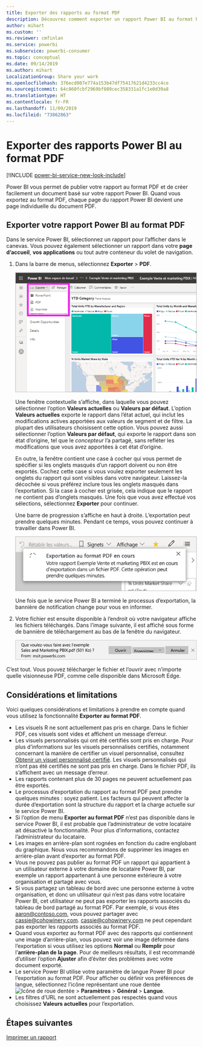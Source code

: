```yaml
---
title: Exporter des rapports au format PDF
description: Découvrez comment exporter un rapport Power BI au format PDF.
author: mihart
ms.custom: ''
ms.reviewer: cmfinlan
ms.service: powerbi
ms.subservice: powerbi-consumer
ms.topic: conceptual
ms.date: 09/14/2019
ms.author: mihart
LocalizationGroup: Share your work
ms.openlocfilehash: 376ecd007e774a153b47df75417621d4233cc4ce
ms.sourcegitcommit: 64c860fcbf2969bf089cec358331a1fc1e0d39a8
ms.translationtype: HT
ms.contentlocale: fr-FR
ms.lasthandoff: 11/09/2019
ms.locfileid: "73862863"
---
```

# <a name="export-reports-from-power-bi-to-pdf"></a>Exporter des rapports Power BI au format PDF

[!INCLUDE [power-bi-service-new-look-include](../includes/power-bi-service-new-look-include.md)]

Power BI vous permet de publier votre rapport au format PDF et de créer facilement un document basé sur votre rapport Power BI. Quand vous exportez au format PDF, chaque page du rapport Power BI devient une page individuelle du document PDF.

## <a name="export-your-power-bi-report-to-pdf"></a>Exporter votre rapport Power BI au format PDF
Dans le service Power BI, sélectionnez un rapport pour l’afficher dans le canevas. Vous pouvez également sélectionner un rapport dans votre **page d’accueil**, **vos applications** ou tout autre conteneur du volet de navigation.

1. Dans la barre de menus, sélectionnez **Exporter** > **PDF**.

    ![Sélectionner Exporter dans la barre de menus](media/end-user-pdf/power-bi-export.png)

    Une fenêtre contextuelle s’affiche, dans laquelle vous pouvez sélectionner l’option **Valeurs actuelles** ou **Valeurs par défaut**. L’option **Valeurs actuelles** exporte le rapport dans l’état actuel, qui inclut les modifications actives apportées aux valeurs de segment et de filtre. La plupart des utilisateurs choisissent cette option. Vous pouvez aussi sélectionner l’option **Valeurs par défaut**, qui exporte le rapport dans son état d’origine, tel que le *concepteur* l’a partagé, sans refléter les modifications que vous avez apportées à cet état d’origine.
    
    En outre, la fenêtre contient une case à cocher qui vous permet de spécifier si les onglets masqués d’un rapport doivent ou non être exportés. Cochez cette case si vous voulez exporter seulement les onglets du rapport qui sont visibles dans votre navigateur. Laissez-la décochée si vous préférez inclure tous les onglets masqués dans l’exportation. Si la case à cocher est grisée, cela indique que le rapport ne contient pas d’onglets masqués. Une fois que vous avez effectué vos sélections, sélectionnez **Exporter** pour continuer.
    
    Une barre de progression s’affiche en haut à droite. L’exportation peut prendre quelques minutes. Pendant ce temps, vous pouvez continuer à travailler dans Power BI.

    ![Messages de progression de l’exportation](media/end-user-pdf/power-bi-export-progress.png)

    Une fois que le service Power BI a terminé le processus d’exportation, la bannière de notification change pour vous en informer.

2. Votre fichier est ensuite disponible à l’endroit où votre navigateur affiche les fichiers téléchargés. Dans l’image suivante, il est affiché sous forme de bannière de téléchargement au bas de la fenêtre du navigateur.

    ![Emplacement du fichier téléchargé](media/end-user-pdf/power-bi-export-done.png)

C’est tout. Vous pouvez télécharger le fichier et l’ouvrir avec n’importe quelle visionneuse PDF, comme celle disponible dans Microsoft Edge.


## <a name="limitations-and-considerations"></a>Considérations et limitations
Voici quelques considérations et limitations à prendre en compte quand vous utilisez la fonctionnalité **Exporter au format PDF**.

* Les visuels R ne sont actuellement pas pris en charge. Dans le fichier PDF, ces visuels sont vides et affichent un message d’erreur. 
* Les visuels personnalisés qui ont été certifiés sont pris en charge. Pour plus d’informations sur les visuels personnalisés certifiés, notamment concernant la manière de certifier un visuel personnalisé, consultez [Obtenir un visuel personnalisé certifié](../power-bi-custom-visuals-certified.md). Les visuels personnalisés qui n’ont pas été certifiés ne sont pas pris en charge. Dans le fichier PDF, ils s’affichent avec un message d’erreur. 
* Les rapports contenant plus de 30 pages ne peuvent actuellement pas être exportés.
* Le processus d’exportation du rapport au format PDF peut prendre quelques minutes : soyez patient. Les facteurs qui peuvent affecter la durée d’exportation sont la structure du rapport et la charge actuelle sur le service Power BI.
* Si l’option de menu **Exporter au format PDF** n’est pas disponible dans le service Power BI, il est probable que l’administrateur de votre locataire ait désactivé la fonctionnalité. Pour plus d’informations, contactez l’administrateur du locataire.
* Les images en arrière-plan sont rognées en fonction du cadre englobant du graphique. Nous vous recommandons de supprimer les images en arrière-plan avant d’exporter au format PDF.
* Vous ne pouvez pas publier au format PDF un rapport qui appartient à un utilisateur externe à votre domaine de locataire Power BI, par exemple un rapport appartenant à une personne extérieure à votre organisation et partagé avec vous.
* Si vous partagez un tableau de bord avec une personne externe à votre organisation, et donc un utilisateur qui n’est pas dans votre locataire Power BI, cet utilisateur ne peut pas exporter les rapports associés du tableau de bord partagé au format PDF. Par exemple, si vous êtes aaron@contoso.com, vous pouvez partager avec cassie@cohowinery.com. cassie@cohowinery.com ne peut cependant pas exporter les rapports associés au format PDF.
* Quand vous exportez au format PDF avec des rapports qui contiennent une image d’arrière-plan, vous pouvez voir une image déformée dans l’exportation si vous utilisez les options **Normal** ou **Remplir** pour l’**arrière-plan de la page**. Pour de meilleurs résultats, il est recommandé d’utiliser l’option **Ajuster** afin d’éviter des problèmes avec votre document exporté.
* Le service Power BI utilise votre paramètre de langue Power BI pour l’exportation au format PDF. Pour afficher ou définir vos préférences de langue, sélectionnez l’icône représentant une roue dentée ![Icône de roue dentée](media/end-user-powerpoint/power-bi-settings-icon.png) > **Paramètres** > **Général** > **Langue**.
* Les filtres d’URL ne sont actuellement pas respectés quand vous choisissez **Valeurs actuelles** pour l’exportation.

## <a name="next-steps"></a>Étapes suivantes
[Imprimer un rapport](end-user-print.md)
